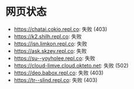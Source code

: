 # 网页状态
- https://chatai.cokio.repl.co: 失败 (403)
- https://k2.shilh.repl.co: 失败
- https://jsn.limkon.repl.co: 失败
- https://ask.skzey.repl.co: 失败
- https://su--yoyholee.repl.co: 失败
- https://cloud-limve.cloud.okteto.net: 失败 (502)
- https://deo.babox.repl.co: 失败 (403)
- https://tr--slind.repl.co: 失败 (403)
